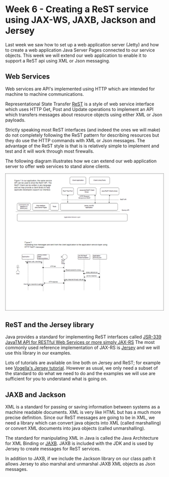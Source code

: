 # Week 6 - Creating a ReST service using JAX-WS, JAXB, Jackson and Jersey  

Last week we saw how to set up a web application server (Jetty) and how to create a web application Java Server Pages connected to our service objects. 
This week we will extend our web application to enable it to support a ReST api using XML or Json messaging. 

## Web Services 

Web services are API's implemented using HTTP which are intended for machine to machine communications. 

Representational State Transfer [ReST](https://en.wikipedia.org/wiki/Representational_state_transfer)  is a style of web service interface which uses HTTP Get, Post and Update operations to implement an API which transfers messages about resource objects using either XML or Json payloads.

Strictly  speaking most ReST interfaces (and indeed the ones we will make) do not completely following the ReST pattern for describing resources but they do use the HTTP commands with XML or Json messages.
The advantage of the ReST style is that is is relatively simple to implement and test and it will work through most firewalls.

The following diagram illustrates how we can extend our web application server to offer web services to stand alone clients.

![alt text](../week6/drawio/JerseyRest.png "Figure JerseyRest.png")



## ReST and the Jersey library

Java provides a standard for implementing ReST interfaces called [JSR-339 JavaTM API for RESTful Web Services or more simply JAX-RS](https://download.oracle.com/otndocs/jcp/jaxrs-2_0-fr-eval-spec/index.html)
The most commonly used reference implementation of JAX-RS is [Jersey](https://jersey.github.io/) and we will use this library in our examples.

Lots of tutorials are available on line both on Jersey and ReST; for example see [Vogella's Jersey tutorial](http://www.vogella.com/tutorials/REST/article.html).
However as usual, we only need a subset of the standard to do what we need to do and the examples we will use are sufficient for you to understand what is going on. 

## JAXB and Jackson

XML is a standard for passing or saving information between systems as a machine readable documents. 
XML is very like HTML but has a much more precise definition. 
Since our ReST messages are going to be in XML, we need a library which can convert java objects into XML (called marshalling) or convert XML documents into java objects (called unmarshalling). 

The standard for manipulating XML in Java is called the Java Architecture for XML Binding or [JAXB](https://docs.oracle.com/javase/8/docs/technotes/guides/xml/jaxb/index.html).
JAXB is included with the JDK and is used by Jersey to create messages for ReST services. 

In addition to JAXB, if we include the Jackson library on our class path it allows Jersey to also marshal and unmarshal JAXB XML objects as Json messages.



